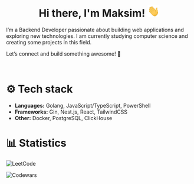 <div>
  <h1 align="center">
    Hi there, I'm Maksim!
    <img src="https://github.com/ABSphreak/ABSphreak/blob/master/gifs/Hi.gif" width="32" height="32" />
  </h1>
  <p>
    I’m a Backend Developer passionate about building web applications and exploring new technologies. I am currently studying computer science and creating some projects in this field. 

Let’s connect and build something awesome! 🚀
  </p>
  <br/>
</div>

# ⚙️ Tech stack
- **Languages:** Golang, JavaScript/TypeScript, PowerShell
- **Frameworks:** Gin, Nest.js, React, TailwindCSS
- **Other:** Docker, PostgreSQL, ClickHouse

# 📊 Statistics
![LeetCode](https://leetcard.jacoblin.cool/mvaydev?theme=light&font=Open%20Sans)

![Codewars](https://www.codewars.com/users/mvaydev/badges/large?theme=light)
